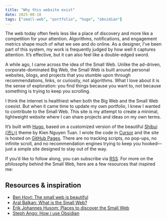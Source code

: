 ```yaml
---
title: "Why this website exist"
date: 2025-08-18
tags: ["small-web", "portfolio", "hugo", "obsidian"]
---
```


The web today often feels less like a place of discovery and more like a competition for your attention. Algorithms, notifications, and engagement metrics shape much of what we see and do online. As a designer, I’ve been part of this system, my work is frequently judged by how well it captures attention. It’s effective, but it can also feel like a double-edged sword.

A while ago, I came across the idea of the Small Web. Unlike the ad-driven, corporate-dominated Big Web, the Small Web is built around personal websites, blogs, and projects that you stumble upon through recommendations, links, or curiosity, not algorithms. What I love about it is the sense of exploration: you find things because you want to, not because something is trying to keep you scrolling.

I think the internet is healthiest when both the Big Web and the Small Web coexist. But when it came time to update my own portfolio, I knew I wanted to contribute to the Small Web. This site is my attempt to create a minimal, lightweight website where I can share projects and ideas on my own terms.

It’s built with <a href="https://gohugo.io/">Hugo</a>, based on a customized version of the beautiful <a href="https://themes.gohugo.io/themes/shibui/">Shibui (渋い)</a> theme by Kien Nguyen Tuan. I wrote the code in <a href="https://cursor.com/">Cursor</a> and the site is hosted on <a href="https://docs.github.com/en/pages">GitHub Pages</a>. There are no tracking scripts, no pop-ups, no infinite scroll, and no recommendation engines trying to keep you hooked—just a simple site designed to stay out of the way.

If you’d like to follow along, you can subscribe via <a href="/index.xml">RSS</a>. For more on the philosophy behind the Small Web, here are a few resources that inspired me:

## Resources & inspiration

- <a href="https://benhoyt.com/writings/the-small-web-is-beautiful/">Ben Hoyt: The small web is beautiful</a>
- <a href="https://ar.al/2020/08/07/what-is-the-small-web/">Aral Balkan: What is the Small Web?</a>
- <a href="https://erikjohannes.no/posts/20231122-places-to-discover-the-small-web/">Erik Johannes Husom: Places to discover the Small Web</a>
- <a href="https://stephango.com/vault">Steph Ango: How i use Obsidian</a>